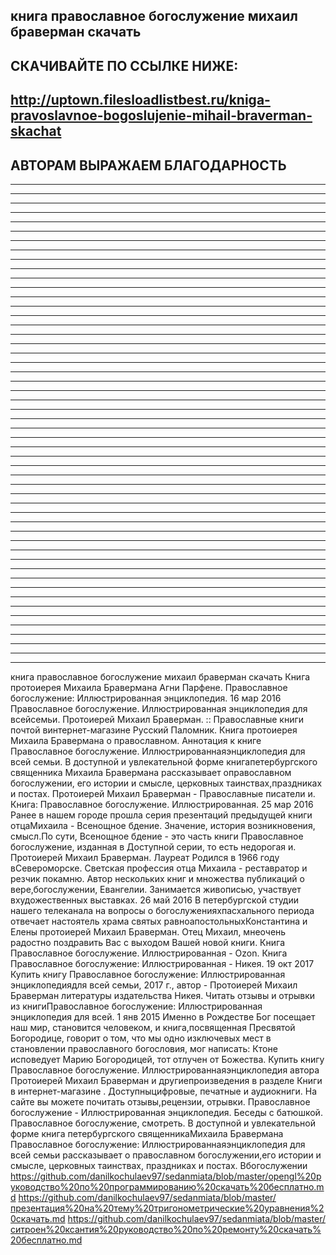 книга православное богослужение михаил браверман скачать
--------------------------------------------------
СКАЧИВАЙТЕ ПО ССЫЛКЕ НИЖЕ:
--------------------------------------------------
http://uptown.filesloadlistbest.ru/kniga-pravoslavnoe-bogoslujenie-mihail-braverman-skachat
--------------------------------------------------
АВТОРАМ ВЫРАЖАЕМ БЛАГОДАРНОСТЬ
--------------------------------------------------
--------------------------------------------------
--------------------------------------------------
--------------------------------------------------
--------------------------------------------------
--------------------------------------------------
--------------------------------------------------
--------------------------------------------------
--------------------------------------------------
--------------------------------------------------
--------------------------------------------------
--------------------------------------------------
--------------------------------------------------
--------------------------------------------------
--------------------------------------------------
--------------------------------------------------
--------------------------------------------------
--------------------------------------------------
--------------------------------------------------
--------------------------------------------------
--------------------------------------------------
--------------------------------------------------
--------------------------------------------------
--------------------------------------------------
--------------------------------------------------
--------------------------------------------------
--------------------------------------------------
--------------------------------------------------
--------------------------------------------------
--------------------------------------------------
--------------------------------------------------
--------------------------------------------------
--------------------------------------------------
--------------------------------------------------
--------------------------------------------------
--------------------------------------------------
--------------------------------------------------
--------------------------------------------------
--------------------------------------------------
--------------------------------------------------
--------------------------------------------------
--------------------------------------------------
--------------------------------------------------
--------------------------------------------------
--------------------------------------------------
--------------------------------------------------
--------------------------------------------------
--------------------------------------------------
--------------------------------------------------
--------------------------------------------------
--------------------------------------------------
--------------------------------------------------
--------------------------------------------------
книга православное богослужение михаил браверман скачать Книга протоиерея Михаила Бравермана Агни Парфене. Православное богослужение: Иллюстрированная энциклопедия. 16 мар 2016  Православное богослужение. Иллюстрированная энциклопедия для всейсемьи. Протоиерей Михаил Браверман. :: Православные книги почтой винтернет-магазине Русский Паломник. Книга протоиерея Михаила Бравермана о православном. Аннотация к книге Православное богослужение. Иллюстрированнаяэнциклопедия для всей семьи. В доступной и увлекательной форме книгапетербургского священника Михаила Бравермана рассказывает оправославном богослужении, его истории и смысле, церковных таинствах,праздниках и постах. Протоиерей Михаил Браверман - Православные писатели и. Книга: Православное богослужение. Иллюстрированная. 25 мар 2016  Ранее в нашем городе прошла серия презентаций предыдущей книги отцаМихаила - Всенощное бдение. Значение, история возникновения, смысл.По сути, Всенощное бдение - это часть книги Православное богослужение, изданная в Доступной серии, то есть недорогая и. Протоиерей Михаил Браверман. Лауреат  Родился в 1966 году вСевероморске. Светская профессия отца Михаила - реставратор и резчик покамню.  Автор нескольких книг и множества публикаций о вере,богослужении, Евангелии. Занимается живописью, участвует вхудожественных выставках.
26 май 2016  В петербургской студии нашего телеканала на вопросы о богослуженияхпасхального периода отвечает настоятель храма святых равноапостольныхКонстантина и Елены протоиерей Михаил Браверман.  Отец Михаил, мнеочень радостно поздравить Вас с выходом Вашей новой книги. Книга Православное богослужение. Иллюстрированная  - Ozon. Книга Православное богослужение: Иллюстрированная  - Никея. 19 окт 2017  Купить книгу Православное богослужение: Иллюстрированная энциклопедиядля всей семьи, 2017 г., автор - Протоиерей Михаил Браверман литературы издательства Никея. Читать отзывы и отрывки из книгиПравославное богослужение: Иллюстрированная энциклопедия для всей. 1 янв 2015  Именно в Рождестве Бог посещает наш мир, становится человеком, и книга,посвященная Пресвятой Богородице, говорит о том, что мы  одно изключевых мест в становлении православного богословия, мог написать: Ктоне исповедует Марию Богородицей, тот отлучен от Божества. Купить книгу Православное богослужение. Иллюстрированнаяэнциклопедия автора Протоиерей Михаил Браверман и другиепроизведения в разделе Книги в интернет-магазине . Доступныцифровые, печатные и аудиокниги. На сайте вы можете почитать отзывы,рецензии, отрывки. Православное богослужение - Иллюстрированная энциклопедия. Беседы с батюшкой. Православное богослужение, смотреть. В доступной и увлекательной форме книга петербургского священникаМихаила Бравермана Православное богослужение: Иллюстрированнаяэнциклопедия для всей семьи рассказывает о православном богослужении,его истории и смысле, церковных таинствах, праздниках и постах. Вбогослужении
https://github.com/danilkochulaev97/sedanmiata/blob/master/opengl%20руководство%20по%20программированию%20скачать%20бесплатно.md
https://github.com/danilkochulaev97/sedanmiata/blob/master/презентация%20на%20тему%20тригонометрические%20уравнения%20скачать.md
https://github.com/danilkochulaev97/sedanmiata/blob/master/ситроен%20ксантия%20руководство%20по%20ремонту%20скачать%20бесплатно.md
